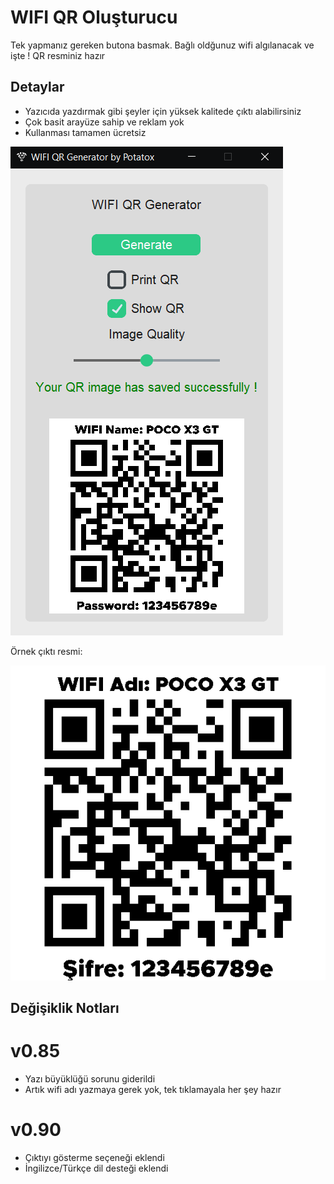 
# WIFI QR Oluşturucu

Tek yapmanız gereken butona basmak. Bağlı oldğunuz wifi algılanacak ve işte ! QR resminiz hazır



## Detaylar

- Yazıcıda yazdırmak gibi şeyler için yüksek kalitede çıktı alabilirsiniz
- Çok basit arayüze sahip ve reklam yok
- Kullanması tamamen ücretsiz

  
![In app image](https://github.com/POTATOX35/wifi-qr-generator/blob/main/screenshot.png?)

Örnek çıktı resmi:

![Output](https://github.com/POTATOX35/wifi-qr-generator/blob/main/example.png?)

## Değişiklik Notları

# v0.85
- Yazı büyüklüğü sorunu giderildi
- Artık wifi adı yazmaya gerek yok, tek tıklamayala her şey hazır
# v0.90
- Çıktıyı gösterme seçeneği eklendi
- İngilizce/Türkçe dil desteği eklendi
  

